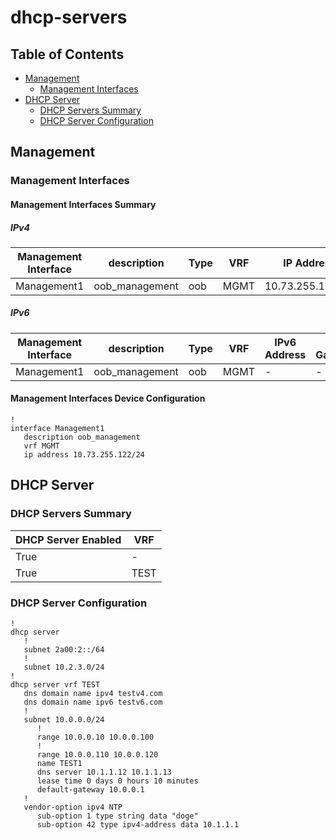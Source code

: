# dhcp-servers

## Table of Contents

- [Management](#management)
  - [Management Interfaces](#management-interfaces)
- [DHCP Server](#dhcp-server)
  - [DHCP Servers Summary](#dhcp-servers-summary)
  - [DHCP Server Configuration](#dhcp-server-configuration)

## Management

### Management Interfaces

#### Management Interfaces Summary

##### IPv4

| Management Interface | description | Type | VRF | IP Address | Gateway |
| -------------------- | ----------- | ---- | --- | ---------- | ------- |
| Management1 | oob_management | oob | MGMT | 10.73.255.122/24 | 10.73.255.2 |

##### IPv6

| Management Interface | description | Type | VRF | IPv6 Address | IPv6 Gateway |
| -------------------- | ----------- | ---- | --- | ------------ | ------------ |
| Management1 | oob_management | oob | MGMT | - | - |

#### Management Interfaces Device Configuration

```eos
!
interface Management1
   description oob_management
   vrf MGMT
   ip address 10.73.255.122/24
```

## DHCP Server

### DHCP Servers Summary

| DHCP Server Enabled | VRF |
| ------------------- | --- |
| True | - |
| True | TEST |

### DHCP Server Configuration

```eos
!
dhcp server
   !
   subnet 2a00:2::/64
   !
   subnet 10.2.3.0/24
!
dhcp server vrf TEST
   dns domain name ipv4 testv4.com
   dns domain name ipv6 testv6.com
   !
   subnet 10.0.0.0/24
      !
      range 10.0.0.10 10.0.0.100
      !
      range 10.0.0.110 10.0.0.120
      name TEST1
      dns server 10.1.1.12 10.1.1.13
      lease time 0 days 0 hours 10 minutes
      default-gateway 10.0.0.1
   !
   vendor-option ipv4 NTP
      sub-option 1 type string data "doge"
      sub-option 42 type ipv4-address data 10.1.1.1
```
